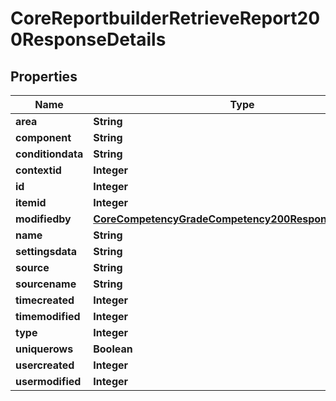 

# CoreReportbuilderRetrieveReport200ResponseDetails


## Properties

| Name | Type | Description | Notes |
|------------ | ------------- | ------------- | -------------|
|**area** | **String** | area |  |
|**component** | **String** | component |  |
|**conditiondata** | **String** | conditiondata |  |
|**contextid** | **Integer** | contextid |  |
|**id** | **Integer** | id |  |
|**itemid** | **Integer** | itemid |  |
|**modifiedby** | [**CoreCompetencyGradeCompetency200ResponseActionuser**](CoreCompetencyGradeCompetency200ResponseActionuser.md) |  |  |
|**name** | **String** | name |  |
|**settingsdata** | **String** | settingsdata |  |
|**source** | **String** | source |  |
|**sourcename** | **String** | sourcename |  |
|**timecreated** | **Integer** | timecreated |  |
|**timemodified** | **Integer** | timemodified |  |
|**type** | **Integer** | type |  |
|**uniquerows** | **Boolean** | uniquerows |  |
|**usercreated** | **Integer** | usercreated |  |
|**usermodified** | **Integer** | usermodified |  |



